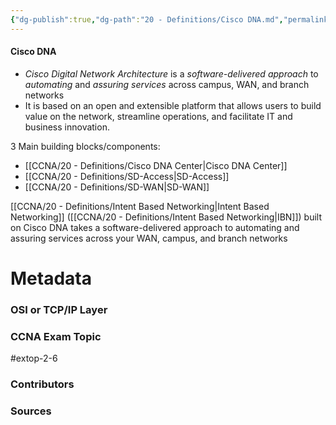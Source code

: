 ```yaml
---
{"dg-publish":true,"dg-path":"20 - Definitions/Cisco DNA.md","permalink":"/20-definitions/cisco-dna/","tags":["defs_ccna"]}
---
```


#### Cisco DNA
- *Cisco Digital Network Architecture* is a *software-delivered approach* to *automating* and *assuring services* across campus, WAN, and branch networks
- It is based on an open and extensible platform that allows users to build value on the network, streamline operations, and facilitate IT and business innovation.

3 Main building blocks/components:
- [[CCNA/20 - Definitions/Cisco DNA Center\|Cisco DNA Center]]
- [[CCNA/20 - Definitions/SD-Access\|SD-Access]]
- [[CCNA/20 - Definitions/SD-WAN\|SD-WAN]]

[[CCNA/20 - Definitions/Intent Based Networking\|Intent Based Networking]] ([[CCNA/20 - Definitions/Intent Based Networking\|IBN]]) built on Cisco DNA takes a software-delivered approach to automating and assuring services across your WAN, campus, and branch networks

# Metadata
### OSI or TCP/IP Layer

### CCNA Exam Topic
#extop-2-6
### Contributors

### Sources


